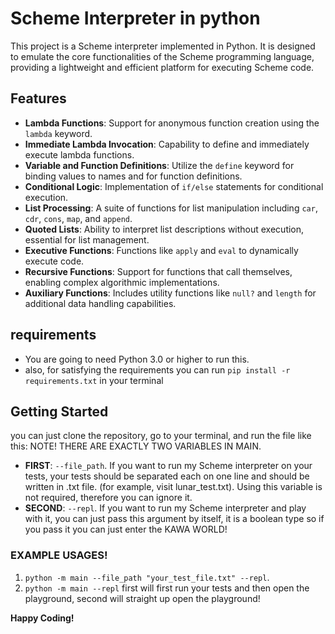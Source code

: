 
# Scheme Interpreter in python

This project is a Scheme interpreter implemented in Python. It is designed to emulate the core functionalities of the Scheme programming language, providing a lightweight and efficient platform for executing Scheme code.

## Features
- **Lambda Functions**: Support for anonymous function creation using the `lambda` keyword.
- **Immediate Lambda Invocation**: Capability to define and immediately execute lambda functions.
- **Variable and Function Definitions**: Utilize the `define` keyword for binding values to names and for function definitions.
- **Conditional Logic**: Implementation of `if/else` statements for conditional execution.
- **List Processing**: A suite of functions for list manipulation including `car`, `cdr`, `cons`, `map`, and `append`.
- **Quoted Lists**: Ability to interpret list descriptions without execution, essential for list management.
- **Executive Functions**: Functions like `apply` and `eval` to dynamically execute code.
- **Recursive Functions**: Support for functions that call themselves, enabling complex algorithmic implementations.
- **Auxiliary Functions**: Includes utility functions like `null?` and `length` for additional data handling capabilities.
## requirements

- You are going to need Python 3.0 or higher to run this.
- also, for satisfying the requirements you can run ```pip install -r requirements.txt``` in your terminal
## Getting Started
you can just clone the repository, go to your terminal, and run the file like this:
NOTE! THERE ARE EXACTLY TWO VARIABLES IN MAIN. 
- **FIRST**: ```--file_path```. If you want to run my Scheme interpreter on your tests, your tests should be separated each on one line and should be written in .txt file. (for example, visit lunar_test.txt). Using this variable is not required, therefore you can ignore it.
- **SECOND**: ```--repl```. If you want to run my Scheme interpreter and play with it, you can just pass this argument by itself, it is a boolean type so if you pass it you can just enter the KAWA WORLD!
### EXAMPLE USAGES!
1. ```python -m main --file_path "your_test_file.txt" --repl```. 
2. ```python -m main --repl```
first will first run your tests and then open the playground, second will straight up open the playground!


****Happy Coding!****




